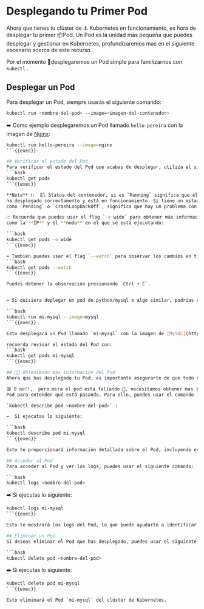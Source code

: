 # Desplegando tu Primer Pod
Ahora que tienes tu clúster de ⚓️ Kubernetes en funcionamiento, es hora de desplegar tu primer 📦Pod. Un Pod es la unidad más pequeña que puedes desplegar y gestionar en Kubernetes, profundizaremos mas en el siguiente escenario acerca de este recurso.

Por el momento 🚀desplegaremos un Pod simple para familizarnos con `kubectl` .

## Desplegar un Pod
Para desplegar un Pod, siempre usarás el siguiente comando:

```bash
kubectl run <nombre-del-pod> --image=<imagen-del-contenedor>
```

➡️ Como ejemplo desplegaremos un Pod llamado `hello-pereira` con la imagen de [Nginx](https://hub.docker.com/_/nginx):

```bash
kubectl run hello-pereira --image=nginx
```{{exec}}

## Verificar el estado del Pod
Para verificar el estado del Pod que acabas de desplegar, utiliza el siguiente comando:
```bash
kubectl get pods
```{{exec}}

**Nota** ℹ️:  El Status del contenedor, si es `Running` significa que el Pod se
ha desplegado correctamente y está en funcionamiento. Si tiene un estado diferente,
como `Pending` o `CrashLoopBackOff`, significa que hay un problema con el Pod.

ℹ️: Recuerda que puedes usar el flag `-o wide` para obtener más información sobre el 📦Pod,
como la **IP** y el **nodo** en el que se está ejecutando:

```bash
kubectl get pods -o wide
```{{exec}}

➡️ También puedes usar el flag `--watch` para observar los cambios en tiempo real:
```bash
kubectl get pods --watch
```{{exec}}

Puedes detener la observación presionando `Ctrl + C`.


➡️ Si quisiera deplegar un pod de python/mysql o algo similar, podrías usar el siguiente comando:

```bash
kubectl run mi-mysql --image=mysql
```{{exec}}

Esto desplegará un Pod llamado `mi-mysql` con la imagen de [MySQL](https://hub.docker.com/_/mysql).

recuerda revisar el estado del Pod con:
```bash
kubectl get pods mi-mysql
```{{exec}}

## 🧑‍🚒 Obteniendo más información del Pod
Ahora que has desplegado tu Pod, es importante asegurarte de que todo esté funcionando correctamente. A veces, los Pods pueden fallar por diversas razones, como problemas de configuración o errores en la imagen del contenedor.

😩 O no!!,  pero mira el pod esta fallando 🚨, necesitamos obtener mas información de este
Pod para entender qué está pasando. Para ello, puedes usar el comando

`kubectl describe pod <nombre-del-pod>` :

➡️  Si ejecutas lo siguiente:

```bash
kubectl describe pod mi-mysql
```{{exec}}

Esto te proporcionará información detallada sobre el Pod, incluyendo eventos recientes, condiciones y errores que puedan haber ocurrido durante su despliegue.

## Acceder al Pod
Para acceder al Pod y ver los logs, puedes usar el siguiente comando:

```bash
kubectl logs <nombre-del-pod>
```

➡️  Si ejecutas lo siguiente:
```bash
kubectl logs mi-mysql
```{{exec}}

Esto te mostrará los logs del Pod, lo que puede ayudarte a identificar problemas específicos con la aplicación que se está ejecutando en el Pod.

## Eliminar un Pod
Si deseas eliminar el Pod que has desplegado, puedes usar el siguiente comando:

```bash
kubectl delete pod <nombre-del-pod>
```
➡️ Si ejecutas lo siguiente:

```bash
kubectl delete pod mi-mysql
```{{exec}}

Esto eliminará el Pod `mi-mysql` del clúster de Kubernetes.
